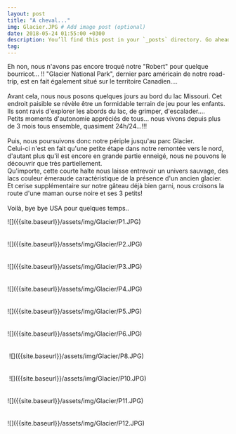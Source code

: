 ```yaml
---
layout: post
title: "A cheval..."
img: Glacier.JPG # Add image post (optional)
date: 2018-05-24 01:55:00 +0300
description: You’ll find this post in your `_posts` directory. Go ahead and edit it and re-build the site to see your changes. # Add post description (optional)
tag: 
---
```

<p> 

Eh non, nous n'avons pas encore troqué notre "Robert" pour quelque bourricot... !!
"Glacier National Park", dernier parc américain de notre road-trip, 
est en fait également situé sur le territoire Canadien....
<br/><br/>
Avant cela, nous nous posons quelques jours au bord du lac Missouri. 
Cet endroit paisible se révèle être un formidable terrain de jeu pour les enfants. 
<br/>
Ils sont ravis d'explorer les abords du lac, de grimper, d'escalader.... <br/>
Petits moments d'autonomie appréciés de tous... nous vivons depuis plus de 3 mois tous ensemble, quasiment 24h/24...!!!
<br/><br/>
Puis, nous poursuivons donc notre périple jusqu'au parc Glacier. <br/>
Celui-ci  n'est en fait qu'une petite étape dans notre remontée vers le nord, 
d'autant plus qu'il est encore en grande partie enneigé, nous ne pouvons 
le découvrir que très partiellement.<br/>
Qu'importe, cette courte halte nous laisse entrevoir un univers sauvage, 
des lacs couleur émeraude caractéristique de la présence d'un ancien glacier. 
Et cerise supplémentaire sur notre gâteau déjà bien garni, nous croisons 
la route d'une maman ourse noire et ses 3 petits!
<br/><br/>
Voilà, bye bye USA pour quelques temps..


</p>
![]({{site.baseurl}}/assets/img/Glacier/P1.JPG)<br/><br/><br/>
![]({{site.baseurl}}/assets/img/Glacier/P2.JPG)<br/><br/><br/>
![]({{site.baseurl}}/assets/img/Glacier/P3.JPG)<br/><br/><br/>
![]({{site.baseurl}}/assets/img/Glacier/P4.JPG)<br/><br/><br/>
![]({{site.baseurl}}/assets/img/Glacier/P5.JPG)<br/><br/><br/>
![]({{site.baseurl}}/assets/img/Glacier/P6.JPG)<br/><br/><br/>
<img class="Rot270" src="{{site.baseurl}}/assets/img/Glacier/P7.JPG" alt="">
![]({{site.baseurl}}/assets/img/Glacier/P8.JPG)<br/><br/><br/>
<img class="Rot270" src="{{site.baseurl}}/assets/img/Glacier/P9.JPG" alt="">
![]({{site.baseurl}}/assets/img/Glacier/P10.JPG)<br/><br/><br/>
![]({{site.baseurl}}/assets/img/Glacier/P11.JPG)<br/><br/><br/>
![]({{site.baseurl}}/assets/img/Glacier/P12.JPG)<br/><br/><br/>
